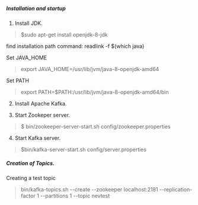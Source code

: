 ##### Installation and startup

1. Install JDK.

  > $sudo apt-get install openjdk-8-jdk

  find installation path command: readlink -f $(which java)

  Set JAVA_HOME
  > export JAVA_HOME=/usr/lib/jvm/java-8-openjdk-amd64

  Set PATH
  > export PATH=$PATH:/usr/lib/jvm/java-8-openjdk-amd64/bin


2. Install Apache Kafka.

3. Start Zookeper server.
  > $ bin/zookeeper-server-start.sh config/zookeeper.properties

4. Start Kafka server.
  > $bin/kafka-server-start.sh config/server.properties




##### Creation of Topics.

Creating a test topic
> bin/kafka-topics.sh --create --zookeeper localhost:2181 --replication-factor 1 --partitions 1 --topic nevtest





